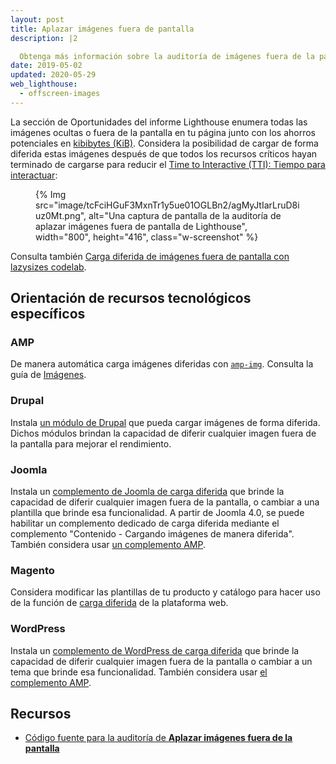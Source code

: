 ```yaml
---
layout: post
title: Aplazar imágenes fuera de pantalla
description: |2

  Obtenga más información sobre la auditoría de imágenes fuera de la pantalla.
date: 2019-05-02
updated: 2020-05-29
web_lighthouse:
  - offscreen-images
---
```


La sección de Oportunidades del informe Lighthouse enumera todas las imágenes ocultas o fuera de la pantalla en tu página junto con los ahorros potenciales en [kibibytes (KiB)](https://en.wikipedia.org/wiki/Kibibyte). Considera la posibilidad de cargar de forma diferida estas imágenes después de que todos los recursos críticos hayan terminado de cargarse para reducir el [Time to Interactive (TTI): Tiempo para interactuar](/interactive):

<figure class="w-figure">{% Img src="image/tcFciHGuF3MxnTr1y5ue01OGLBn2/agMyJtIarLruD8iuz0Mt.png", alt="Una captura de pantalla de la auditoría de aplazar imágenes fuera de pantalla de Lighthouse", width="800", height="416", class="w-screenshot" %}</figure>

Consulta también [Carga diferida de imágenes fuera de pantalla con lazysizes codelab](/codelab-use-lazysizes-to-lazyload-images).

## Orientación de recursos tecnológicos específicos

### AMP

De manera automática carga imágenes diferidas con [`amp-img`](https://amp.dev/documentation/components/amp-img/). Consulta la guía de [Imágenes](https://amp.dev/documentation/guides-and-tutorials/develop/media_iframes_3p/#images).

### Drupal

Instala [un módulo de Drupal](https://www.drupal.org/project/project_module?f%5B0%5D=&f%5B1%5D=&f%5B2%5D=im_vid_3%3A67&f%5B3%5D=&f%5B4%5D=sm_field_project_type%3Afull&f%5B5%5D=&f%5B6%5D=&text=%22lazy+load%22&solrsort=iss_project_release_usage+desc&op=Search) que pueda cargar imágenes de forma diferida. Dichos módulos brindan la capacidad de diferir cualquier imagen fuera de la pantalla para mejorar el rendimiento.

### Joomla

Instala un [complemento de Joomla de carga diferida](https://extensions.joomla.org/instant-search/?jed_live%5Bquery%5D=lazy%20loading) que brinde la capacidad de diferir cualquier imagen fuera de la pantalla, o cambiar a una plantilla que brinde esa funcionalidad. A partir de Joomla 4.0, se puede habilitar un complemento dedicado de carga diferida mediante el complemento "Contenido - Cargando imágenes de manera diferida". También considera usar [un complemento AMP](https://extensions.joomla.org/instant-search/?jed_live%5Bquery%5D=amp).

### Magento

Considera modificar las plantillas de tu producto y catálogo para hacer uso de la función de [carga diferida](/browser-level-image-lazy-loading/) de la plataforma web.

### WordPress

Instala un [complemento de WordPress de carga diferida](https://wordpress.org/plugins/search/lazy+load/) que brinde la capacidad de diferir cualquier imagen fuera de la pantalla o cambiar a un tema que brinde esa funcionalidad. También considera usar [el complemento AMP](https://wordpress.org/plugins/amp/).

## Recursos

- [Código fuente para la auditoría de **Aplazar  imágenes fuera de la pantalla**](https://github.com/GoogleChrome/lighthouse/blob/master/lighthouse-core/audits/byte-efficiency/offscreen-images.js)
